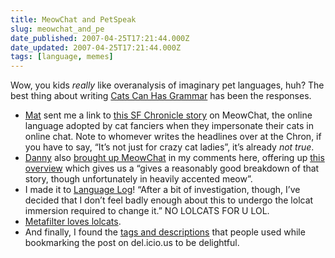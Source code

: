 ```yaml
---
title: MeowChat and PetSpeak
slug: meowchat_and_pe
date_published: 2007-04-25T17:21:44.000Z
date_updated: 2007-04-25T17:21:44.000Z
tags: [language, memes]
---
```


Wow, you kids *really* like overanalysis of imaginary pet languages, huh? The best thing about writing [Cats Can Has Grammar](http://www.dashes.com/anil/2007/04/23/cats_can_has_gr) has been the responses.

- [Mat](http://www.honan.net/) sent me a link to [this SF Chronicle story](http://www.sfgate.com/cgi-bin/article.cgi?f=/g/a/2007/03/20/petscol.DTL) on MeowChat, the online language adopted by cat fanciers when they impersonate their cats in online chat. Note to whomever writes the headlines over at the Chron, if you have to say, “It’s not just for crazy cat ladies”, it’s already *not true*.
- [Danny](http://www.oblomovka.com/) also [brought up MeowChat](http://www.dashes.com/anil/2007/04/23/cats_can_has_gr#comment-172760) in my comments here, offering up [this overview](http://www.blakjak.demon.co.uk/meow_faq.htm) which gives us a “gives a reasonably good breakdown of that story, though unfortunately in heavily accented meow”.
- I made it to [Language Log](http://itre.cis.upenn.edu/~myl/languagelog/archives/004442.html)! “After a bit of investigation, though, I’ve decided that I don’t feel badly enough about this to undergo the lolcat immersion required to change it.” NO LOLCATS FOR U LOL.
- [Metafilter loves lolcats](http://www.metafilter.com/60556/IM-ON-UR-K33Z-DR33MIN-MAI-DR33MZ).
- And finally, I found the [tags and descriptions](http://del.icio.us/url/760161fb23f523253352875695bdbba3) that people used while bookmarking the post on del.icio.us to be delightful.
